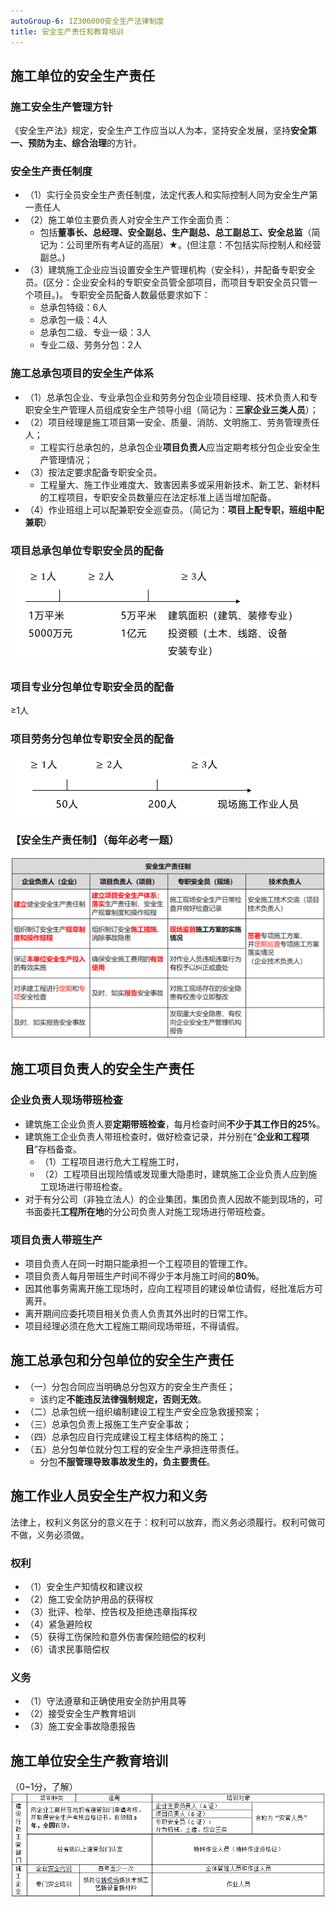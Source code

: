 ```yaml
---
autoGroup-6: 1Z306000安全生产法律制度
title: 安全生产责任和教育培训
---
```


## 施工单位的安全生产责任
### 施工安全生产管理方针
《安全生产法》规定，安全生产工作应当以人为本，坚持安全发展，坚持**安全第一、预防为主、综合治理**的方针。

### 安全生产责任制度
- （1）实行全员安全生产责任制度，法定代表人和实际控制人同为安全生产第一责任人
- （2）施工单位主要负责人对安全生产工作全面负责： 
    - 包括**董事长、总经理、安全副总、生产副总、总工副总工、安全总监**（简记为：公司里所有考A证的高层）★。(但注意：不包括实际控制人和经营副总。)
- （3）建筑施工企业应当设置安全生产管理机构（安全科），并配备专职安全员。(区分：企业安全科的专职安全员管全部项目，而项目专职安全员只管一个项目。)。 专职安全员配备人数最低要求如下：
    - 总承包特级：6人
    - 总承包一级：4人
    - 总承包二级、专业一级：3人
    - 专业二级、劳务分包：2人

### 施工总承包项目的安全生产体系
- （1）总承包企业、专业承包企业和劳务分包企业项目经理、技术负责人和专职安全生产管理人员组成安全生产领导小组（简记为：**三家企业三类人员**）；
- （2）项目经理是施工项目第一安全、质量、消防、文明施工、劳务管理责任人；
    - 工程实行总承包的，总承包企业**项目负责人**应当定期考核分包企业安全生产管理情况；
- （3）按法定要求配备专职安全员。
    - 工程量大、施工作业难度大、致害因素多或采用新技术、新工艺、新材料的工程项目，专职安全员数量应在法定标准上适当增加配备。
- （4）作业班组上可以配兼职安全巡查员。（简记为：**项目上配专职，班组中配兼职**）

### 项目总承包单位专职安全员的配备
![](/项目总承包单位专职安全员的配备要求.png)
 
### 项目专业分包单位专职安全员的配备
≥1人

### 项目劳务分包单位专职安全员的配备
 ![](/项目劳务分包单位专职安全员的配备要求.png)

### 【安全生产责任制】（每年必考一题）
![](/安全生产责任制.png)

## 施工项目负责人的安全生产责任
### 企业负责人现场带班检查
- 建筑施工企业负责人要**定期带班检查**，每月检查时间**不少于其工作日的25%**。
- 建筑施工企业负责人带班检查时，做好检查记录，并分别在“**企业和工程项目**”存档备查。
    - （1）工程项目进行危大工程施工时，
    - （2）工程项目出现险情或发现重大隐患时，建筑施工企业负责人应到施工现场进行带班检查。
- 对于有分公司（非独立法人）的企业集团，集团负责人因故不能到现场的，可书面委托**工程所在地**的分公司负责人对施工现场进行带班检查。

### 项目负责人带班生产
- 项目负责人在同一时期只能承担一个工程项目的管理工作。
- 项目负责人每月带班生产时间不得少于本月施工时间的**80％**。
- 因其他事务需离开施工现场时，应向工程项目的建设单位请假，经批准后方可离开。
- 离开期间应委托项目相关负责人负责其外出时的日常工作。
- 项目经理必须在危大工程施工期间现场带班，不得请假。

## 施工总承包和分包单位的安全生产责任
- （一）分包合同应当明确总分包双方的安全生产责任；
    - 该约定**不能违反法律强制规定，否则无效**。
- （二）总承包统一组织编制建设工程生产安全应急救援预案；
- （三）总承包负责上报施工生产安全事故；
- （四）总承包应自行完成建设工程主体结构的施工；
- （五）总分包单位就分包工程的安全生产承担连带责任。 
    - 分包**不服管理导致事故发生的，负主要责任**。

## 施工作业人员安全生产权力和义务
法律上，权利义务区分的意义在于：权利可以放弃，而义务必须履行。权利可做可不做，义务必须做。

### 权利
- （1）安全生产知情权和建议权
- （2）施工安全防护用品的获得权
- （3）批评、检举、控告权及拒绝违章指挥权
- （4）紧急避险权
- （5）获得工伤保险和意外伤害保险赔偿的权利
- （6）请求民事赔偿权

### 义务
- （1）守法遵章和正确使用安全防护用具等
- （2）接受安全生产教育培训
- （3）施工安全事故隐患报告

## 施工单位安全生产教育培训
（0~1分，了解）
![](/施工单位安全教育培训.png)